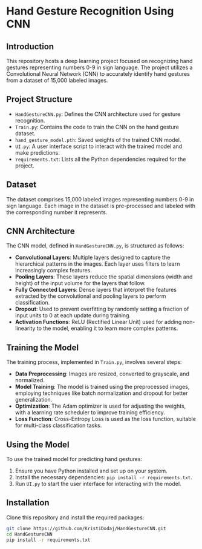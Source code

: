 # Hand Gesture Recognition Using CNN

## Introduction

This repository hosts a deep learning project focused on recognizing hand gestures representing numbers 0-9 in sign language. The project utilizes a Convolutional Neural Network (CNN) to accurately identify hand gestures from a dataset of 15,000 labeled images.

## Project Structure

- `HandGestureCNN.py`: Defines the CNN architecture used for gesture recognition.
- `Train.py`: Contains the code to train the CNN on the hand gesture dataset.
- `hand_gesture_model.pth`: Saved weights of the trained CNN model.
- `UI.py`: A user interface script to interact with the trained model and make predictions.
- `requirements.txt`: Lists all the Python dependencies required for the project.

## Dataset

The dataset comprises 15,000 labeled images representing numbers 0-9 in sign language. Each image in the dataset is pre-processed and labeled with the corresponding number it represents.

## CNN Architecture

The CNN model, defined in `HandGestureCNN.py`, is structured as follows:

- **Convolutional Layers**: Multiple layers designed to capture the hierarchical patterns in the images. Each layer uses filters to learn increasingly complex features.
- **Pooling Layers**: These layers reduce the spatial dimensions (width and height) of the input volume for the layers that follow.
- **Fully Connected Layers**: Dense layers that interpret the features extracted by the convolutional and pooling layers to perform classification.
- **Dropout**: Used to prevent overfitting by randomly setting a fraction of input units to 0 at each update during training.
- **Activation Functions**: ReLU (Rectified Linear Unit) used for adding non-linearity to the model, enabling it to learn more complex patterns.

## Training the Model

The training process, implemented in `Train.py`, involves several steps:

- **Data Preprocessing**: Images are resized, converted to grayscale, and normalized.
- **Model Training**: The model is trained using the preprocessed images, employing techniques like batch normalization and dropout for better generalization.
- **Optimization**: The Adam optimizer is used for adjusting the weights, with a learning rate scheduler to improve training efficiency.
- **Loss Function**: Cross-Entropy Loss is used as the loss function, suitable for multi-class classification tasks.

## Using the Model

To use the trained model for predicting hand gestures:

1. Ensure you have Python installed and set up on your system.
2. Install the necessary dependencies: `pip install -r requirements.txt`.
3. Run `UI.py` to start the user interface for interacting with the model.

## Installation

Clone this repository and install the required packages:

```bash
git clone https://github.com/KristiDodaj/HandGestureCNN.git
cd HandGestureCNN
pip install -r requirements.txt
